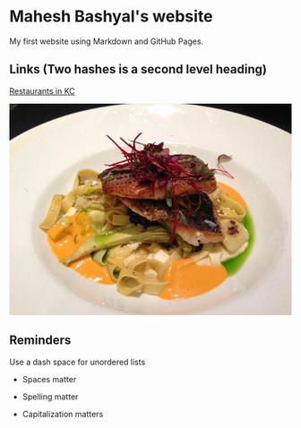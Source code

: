 # Mahesh Bashyal's website 

My first website using Markdown and GitHub Pages.

## Links (Two hashes is a second level heading)

[Restaurants in KC](https://www.eater.com/maps/best-restaurants-kansas-city)

![cafe-Trio image](https://github.com/Mahesh1416/cintel-01-pages/blob/main/cafe-trio.jpg)


## Reminders

Use a dash space for unordered lists

- Spaces matter

- Spelling matter

- Capitalization matters
